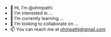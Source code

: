 - 👋 Hi, I’m @ohmpathi
- 👀 I’m interested in ...
- 🌱 I’m currently learning ...
- 💞️ I’m looking to collaborate on ...
- 📫 You can reach me at ohmpathi@gmail.com
